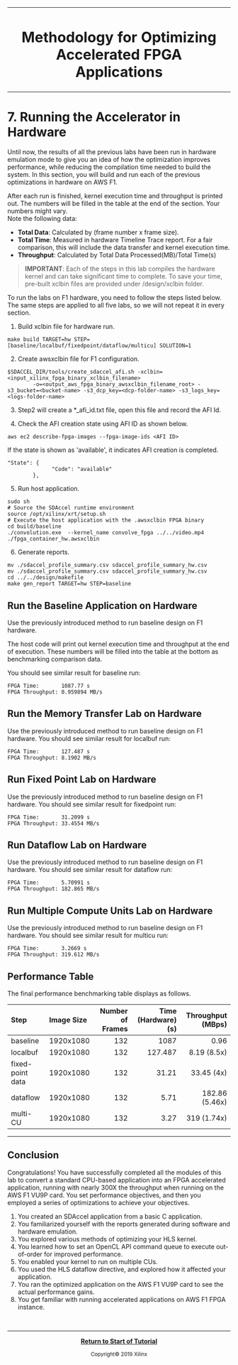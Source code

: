 
<table>
 <tr>
 <td align="center"><h1>Methodology for Optimizing Accelerated FPGA Applications
 </td>
 </tr>
</table>

# 7. Running the Accelerator in Hardware

Until now, the results of all the previous labs have been run in hardware emulation mode to give you an idea of how the optimization improves performance, while reducing the compilation time needed to build the system. In this section, you will build and run each of the previous optimizations in hardware on AWS F1.

After each run is finished, kernel execution time and throughput is printed out. The numbers will be filled in the table at the end of the section. Your numbers might vary.  
Note the following data:

* **Total Data**: Calculated by (frame number x frame size).
* **Total Time**: Measured in hardware Timeline Trace report. For a fair comparison, this will include the data transfer and kernel execution time.
* **Throughput**: Calculated by Total Data Processed(MB)/Total Time(s)

>**IMPORTANT**: Each of the steps in this lab compiles the hardware kernel and can take significant time to complete. To save your time, pre-built xclbin files are provided under /design/xclbin folder.

To run the labs on F1 hardware, you need to follow the steps listed below. The same steps are applied to all five labs, so we will not repeat it in every section.

1. Build xclbin file for hardware run.

```
make build TARGET=hw STEP=[baseline/localbuf/fixedpoint/dataflow/multicu] SOLUTION=1
```

2. Create awsxclbin file for F1 configuration.

```
$SDACCEL_DIR/tools/create_sdaccel_afi.sh -xclbin=<input_xilinx_fpga_binary_xclbin_filename>
		-o=<output_aws_fpga_binary_awsxclbin_filename_root> -s3_bucket=<bucket-name> -s3_dcp_key=<dcp-folder-name> -s3_logs_key=<logs-folder-name>
```

3. Step2 will create a *_afi_id.txt file, open this file and record the AFI Id.

4. Check the AFI creation state using AFI ID as shown below.
```
aws ec2 describe-fpga-images --fpga-image-ids <AFI ID>
```

If the state is shown as 'available', it indicates AFI creation is completed.

```
"State": {
              "Code": "available"
        },

```

5. Run host application.

```
sudo sh
# Source the SDAccel runtime environment
source /opt/xilinx/xrt/setup.sh
# Execute the host application with the .awsxclbin FPGA binary
cd build/baseline
./convolution.exe  --kernel_name convolve_fpga ../../video.mp4 ./fpga_container_hw.awsxclbin
```

6. Generate reports.

```
mv ./sdaccel_profile_summary.csv sdaccel_profile_summary_hw.csv
mv ./sdaccel_profile_summary.csv sdaccel_profile_summary_hw.csv
cd ../../design/makefile
make gen_report TARGET=hw STEP=baseline
```


## Run the Baseline Application on Hardware

Use the previously introduced method to run baseline design on F1 hardware.

The host code will print out kernel execution time and throughput at the end of execution. These numbers will be filled into the table at the bottom as benchmarking comparison data.

You should see similar result for baseline run:

```
FPGA Time:       1087.77 s
FPGA Throughput: 0.959894 MB/s
```

## Run the Memory Transfer Lab on Hardware

Use the previously introduced method to run baseline design on F1 hardware.
You should see similar result for localbuf run:

```
FPGA Time:       127.487 s
FPGA Throughput: 8.1902 MB/s
```

## Run Fixed Point Lab on Hardware

Use the previously introduced method to run baseline design on F1 hardware.
You should see similar result for fixedpoint run:

```
FPGA Time:       31.2099 s
FPGA Throughput: 33.4554 MB/s
```

## Run Dataflow Lab on Hardware

Use the previously introduced method to run baseline design on F1 hardware.
You should see similar result for dataflow run:

```
FPGA Time:       5.70991 s
FPGA Throughput: 182.865 MB/s
```

## Run Multiple Compute Units Lab on Hardware

Use the previously introduced method to run baseline design on F1 hardware.
You should see similar result for multicu run:

```
FPGA Time:       3.2669 s
FPGA Throughput: 319.612 MB/s
```

## Performance Table

The final performance benchmarking table displays as follows.

| Step                            | Image Size   | Number of Frames  | Time (Hardware) (s) | Throughput (MBps) |
| :-----------------------        | :----------- | ------------: | ------------------: | ----------------: |
| baseline                        |     1920x1080 |           132 |              1087 | 0.96              |
| localbuf                        |     1920x1080 |           132 |                127.487 | 8.19 (8.5x)         |
| fixed-point data                |     1920x1080 |           132 |                31.21 | 33.45 (4x)        |
| dataflow                        |     1920x1080 |           132 |                5.71 | 182.86 (5.46x)        |
| multi-CU                        |     1920x1080 |           132 |                3.27 | 319 (1.74x)       |

---------------------------------------


## Conclusion

Congratulations! You have successfully completed all the modules of this lab to convert a standard CPU-based application into an FPGA accelerated application, running with nearly 300X the throughput when running on the AWS F1 VU9P card. You set performance objectives, and then you employed a series of optimizations to achieve your objectives.

1. You created an SDAccel application from a basic C application.
1. You familiarized yourself with the reports generated during software and hardware emulation.
1. You explored various methods of optimizing your HLS kernel.
1. You learned how to set an OpenCL API command queue to execute out-of-order for improved performance.
1. You enabled your kernel to run on multiple CUs.
1. You used the HLS dataflow directive, and explored how it affected your application.
1. You ran the optimized application on the AWS F1 VU9P card to see the actual performance gains.
1. You get familiar with running accelerated applications on AWS F1 FPGA instance.

</br>
<hr/>
<p align="center"><b><a href="./README.md">Return to Start of Tutorial</a></b></p>

<p align="center"><sup>Copyright&copy; 2019 Xilinx</sup></p>

